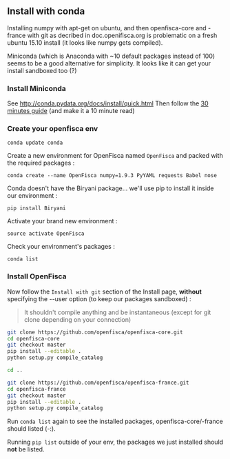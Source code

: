 ## Install with conda

Installing numpy with apt-get on ubuntu, and then openfisca-core and -france with git as decribed in doc.openifisca.org is problematic on a fresh ubuntu 15.10 install (it looks like numpy gets compiled).

Miniconda (which is Anaconda with ~10 default packages instead of 100) seems to be a good alternative for simplicity. It looks like it can get your install sandboxed too (?)

### Install Miniconda

See http://conda.pydata.org/docs/install/quick.html
Then follow the [30 minutes guide](http://conda.pydata.org/docs/test-drive.html) (and make it a 10 minute read)

### Create your openfisca env

```
conda update conda
```

Create a new environment for OpenFisca named `OpenFisca` and packed with the required packages :
```
conda create --name OpenFisca numpy=1.9.3 PyYAML requests Babel nose
```

Conda doesn't have the Biryani package... we'll use pip to install it inside our environment :

```
pip install Biryani
```

Activate your brand new environment :

```
source activate OpenFisca
```

Check your environment's packages :

```
conda list
```

### Install OpenFisca

Now follow the `Install with git` section of the Install page, **without** specifying the --user option (to keep our packages sandboxed) :

> It shouldn't compile anything and be instantaneous (except for git clone depending on your connection)

```bash
git clone https://github.com/openfisca/openfisca-core.git
cd openfisca-core
git checkout master
pip install --editable .
python setup.py compile_catalog

cd ..

git clone https://github.com/openfisca/openfisca-france.git
cd openfisca-france
git checkout master
pip install --editable .
python setup.py compile_catalog
```

Run `conda list` again to see the installed packages, openfisca-core/-france should listed (-:).

Running `pip list` outside of your env, the packages we just installed should **not** be listed.
